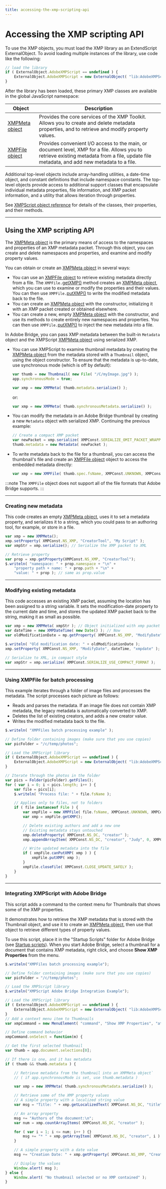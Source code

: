 ```yaml
---
title: accessing-the-xmp-scripting-api
---
```

# Accessing the XMP scripting API

To use the XMP objects, you must load the XMP library as an ExtendScript ExternalObject. To avoid loading multiple instances of the library, use code like the following:

```javascript
// load the library
if ( ExternalObject.AdobeXMPScript == undefined ) {
    ExternalObject.AdobeXMPScript = new ExternalObject( "lib:AdobeXMPScript");
}
```

After the library has been loaded, these primary XMP classes are available in the global JavaScript namespace:

|                             Object                             |                                                                                        Description                                                                                         |
| -------------------------------------------------------------- | ------------------------------------------------------------------------------------------------------------------------------------------------------------------------------------------ |
| [XMPMeta object](xmpscript-object-reference.md#xmpmeta-object) | Provides the core services of the XMP Toolkit. Allows you to create and delete metadata properties, and to retrieve and modify property values.                                            |
| [XMPFile object](xmpscript-object-reference.md#xmpfile-object) | Provides convenient I/O access to the main, or document level, XMP for a file. Allows you to retrieve existing metadata from a file, update file metadata, and add new metadata to a file. |

Additional top-level objects include array-handling utilities, a date-time object, and constant definitions that include namespace constants. The top-level objects provide access to additional support classes that encapsulate individual metadata properties, file information, and XMP packet information, and a utility that allows iteration through properties.

See [XMPScript object reference](../xmpscript-object-reference) for details of the classes, their properties, and their methods.

---

## Using the XMP scripting API

The [XMPMeta object](xmpscript-object-reference.md#xmpmeta-object) is the primary means of access to the namespaces and properties of an XMP metadata packet. Through this object, you can create and delete namespaces and properties, and examine and modify property values.

You can obtain or create an [XMPMeta object](xmpscript-object-reference.md#xmpmeta-object) in several ways:

- You can use an [XMPFile object](xmpscript-object-reference.md#xmpfile-object) to retrieve existing metadata directly from a file. The `XMPFile.`[getXMP()](xmpscript-object-reference.md#xmpfilegetxmp) method creates an [XMPMeta object](xmpscript-object-reference.md#xmpmeta-object), which you can use to examine or modify the properties and their values. You can then use `XMPFile.`[putXMP()](xmpscript-object-reference.md#xmpfileputxmp) to write the modified metadata back to the file.
- You can create an [XMPMeta object](xmpscript-object-reference.md#xmpmeta-object) with the constructor, initializing it with an XMP packet created or obtained elsewhere.
- You can create a new, empty [XMPMeta object](xmpscript-object-reference.md#xmpmeta-object) with the constructor, and use its methods to create entirely new namespaces and properties. You can then use `XMPFile.`[putXMP()](xmpscript-object-reference.md#xmpfileputxmp) to inject the new metadata into a file.

In Adobe Bridge, you can pass XMP metadata between the built-in `Metadata` object and the XMPScript [XMPMeta object](xmpscript-object-reference.md#xmpmeta-object) using serialized XMP.

- You can use XMPScript to examine thumbnail metadata by creating the [XMPMeta object](xmpscript-object-reference.md#xmpmeta-object) from the metadata stored with a `Thumbnail` object, using the object constructor. To ensure that the metadata is up-to-date, use synchronous mode (which is off by default):
    ```javascript
    var thumb = new Thumbnail( new File( "/C/myImage.jpg") );
    app.synchronousMode = true;

    var xmp = new XMPMeta( thumb.metadata.serialize() );
    ```

    or:
    ```javascript
    var xmp = new XMPMeta( thumb.synchronousMetadata.serialize() );
    ```

- You can modify the metadata in an Adobe Bridge thumbnail by creating a new `Metadata` object with serialized XMP. Continuing the previous example:
    ```javascript
    // Create a compact XMP packet
    var newPacket = xmp.serialize( XMPConst.SERIALIZE_OMIT_PACKET_WRAPPER | XMPConst.SERIALIZE_USE_COMPACT_FORMAT ) );
    thumb.metadata = new Metadata( newPacket );
    ```

- To write metadata back to the file for a thumbnail, you can access the thumbnail's file and create an [XMPFile object](xmpscript-object-reference.md#xmpfile-object) object to access the embedded metadata directly:
    ```javascript
    var xmp = new XMPFile( thumb.spec.fsName, XMPConst.UNKNOWN, XMPConst.OPEN_FOR_UPDATE );
    ```

:::note
The `XMPFile` object does not support all of the file formats that Adobe Bridge supports.
:::


---

### Creating new metadata

This code creates an empty [XMPMeta object](xmpscript-object-reference.md#xmpmeta-object), uses it to set a metadata property, and serializes it to a string, which you could pass to an authoring tool, for example, or store in a file.

```javascript
var xmp = new XMPMeta();
xmp.setProperty( XMPConst.NS_XMP, "CreatorTool", "My Script" );
var xmpStr = xmp.serialize(); // Serialize the XMP packet to XML

// Retrieve property
var prop = xmp.getProperty(XMPConst.NS_XMP, "CreatorTool");
$.writeln( "namespace: " + prop.namespace + "\n" +
    "property path + name: " + prop.path + "\n" +
    "value: " + prop ); // same as prop.value
```

---

### Modifying existing metadata

This code accesses an existing XMP packet, assuming the location has been assigned to a string variable. It sets the modification-date property to the current date and time, and stores the updated XMP packet back to the string, making it as small as possible.

```javascript
var xmp = new XMPMeta( xmpStr ); // Object initialized with xmp packet as string
var dateTime = new XMPDateTime( new Date() ); // Now
var oldModificationDate = mp.getProperty( XMPConst.NS_XMP, "ModifyDate", "xmpdate" );

$.writeln( "Old modification date: " + oldModificationDate );
xmp.setProperty( XMPConst.NS_XMP, "ModifyDate", dateTime, "xmpdate" );

// Serialize to XML, in compact style
var xmpStr = xmp.serialize( XMPConst.SERIALIZE_USE_COMPACT_FORMAT );
```

---

### Using XMPFile for batch processing

This example iterates through a folder of image files and processes the metadata. The script processes each picture as follows:

- Reads and parses the metadata. If an image file does not contain XMP metadata, the legacy metadata is automatically converted to XMP.
- Deletes the list of existing creators, and adds a new creator value.
- Writes the modified metadata back to the file.

```javascript
$.writeln( "XMPFiles batch processing example" );

// Define folder containing images (make sure that you use copies)
var picFolder = "/c/temp/photos";

// Load the XMPScript library
if ( ExternalObject.AdobeXMPScript == undefined ) {
    ExternalObject.AdobeXMPScript = new ExternalObject( "lib:AdobeXMPScript" );
}

// Iterate through the photos in the folder
var pics = Folder(picFolder).getFiles();
for ( var i = 0; i < pics.length; i++ ) {
    var file = pics[i];
    $.writeln( "Process file: " + file.fsName );

    // Applies only to files, not to folders
    if ( file instanceof File ) {
        var xmpFile = new XMPFile( file.fsName, XMPConst.UNKNOWN, XMPConst.OPEN_FOR_UPDATE );
        var xmp = xmpFile.getXMP();

        // Delete existing authors and add a new one
        // Existing metadata stays untouched
        xmp.deleteProperty( XMPConst.NS_DC, "creator" );
        xmp.appendArrayItem( XMPConst.NS_DC, "creator", "Judy", 0, XMPConst.ARRAY_IS_ORDERED );

        // Write updated metadata into the file
        if ( xmpFile.canPutXMP( xmp ) ) {
            xmpFile.putXMP( xmp );
        }
        xmpFile.closeFile( XMPConst.CLOSE_UPDATE_SAFELY );
    }
}
```

---

### Integrating XMPScript with Adobe Bridge

This script adds a command to the context menu for Thumbnails that shows some of the XMP properties.

It demonstrates how to retrieve the XMP metadata that is stored with the Thumbnail object, and use it to create an [XMPMeta object](xmpscript-object-reference.md#xmpmeta-object), then use that object to retrieve different types of property values.

To use this script, place it in the "Startup Scripts" folder for Adobe Bridge (see [Startup scripts](../introduction/scripting-for-specific-applications.md#startup-scripts)). When you start Adobe Bridge, select a thumbnail for a document that contains XMP metadata, right click, and choose **Show XMP Properties** from the menu.

```javascript
$.writeln("XMPFiles batch processing example");

// Define folder containing images (make sure that you use copies)
var picFolder = "/c/temp/photos";

// Load the XMPScript library
$.writeln("XMPScript Adobe Bridge Integration Example");

// Load the XMPScript library
if ( ExternalObject.AdobeXMPScript == undefined ) {
    ExternalObject.AdobeXMPScript = new ExternalObject( "lib:AdobeXMPScript" );
}
// Add a context menu item to Thumbnails
var xmpCommand = new MenuElement( "command", "Show XMP Properties", "at the end of Thumbnail", "showProperties" );

// Define command behavior
xmpCommand.onSelect = function(m) {

// Get the first selected thumbnail
var thumb = app.document.selections[0];

// If there is one, and it has metadata
if ( thumb && thumb.metadata ) {

    // Retrieve metadata from the thumbnail into an XMPMeta object`
    // ( if app.synchronousMode is set, use thumb.metadata )

    var xmp = new XMPMeta( thumb.synchronousMetadata.serialize() );

    // Retrieve some of the XMP property values
    // A simple property with a localized string value
    var msg = "Title: " + xmp.getLocalizedText( XMPConst.NS_DC, "title", null, "en" ) + "\n";

    // An array property
    msg += "Authors of the document:\n";
    var num = xmp.countArrayItems( XMPConst.NS_DC, "creator" );

    for ( var i = 1; i <= num; i++ ) {}
        msg += "* " + xmp.getArrayItem( XMPConst.NS_DC, "creator", i ) + "\n";
    }

    // A simple property with a date value
    msg += "Creation Date: " + xmp.getProperty( XMPConst.NS_XMP, "CreateDate" )

    // Display the values
    Window.alert( msg );
} else {
    Window.alert( "No thumbnail selected or no XMP contained" );
}
```
